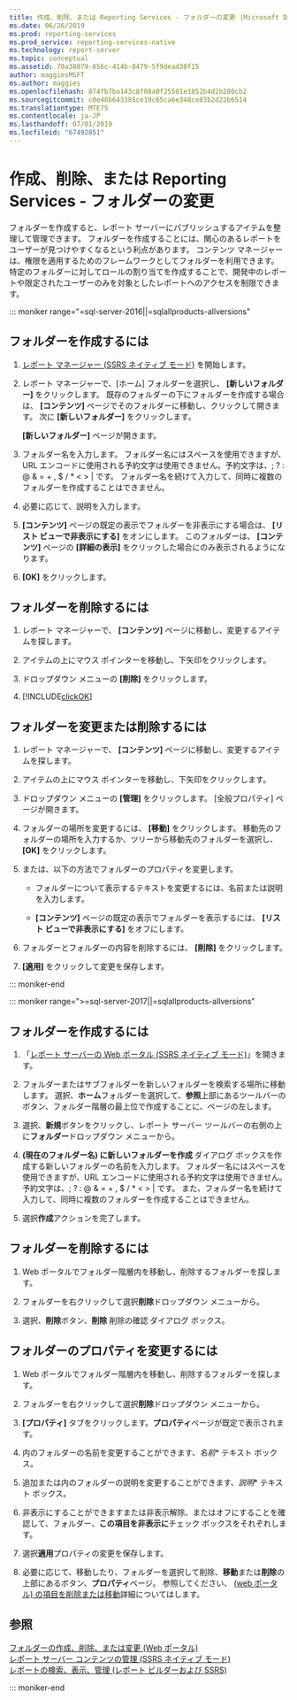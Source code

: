 ```yaml
---
title: 作成、削除、または Reporting Services - フォルダーの変更 |Microsoft Docs
ms.date: 06/26/2019
ms.prod: reporting-services
ms.prod_service: reporting-services-native
ms.technology: report-server
ms.topic: conceptual
ms.assetid: 70a38879-856c-414b-8479-5f9dead38f15
author: maggiesMSFT
ms.author: maggies
ms.openlocfilehash: 874fb7ba143c8f08a0f25501e1852b4d2b280cb2
ms.sourcegitcommit: c0e48b643385ce19c65ca6e348ce83b2d22b6514
ms.translationtype: MTE75
ms.contentlocale: ja-JP
ms.lasthandoff: 07/01/2019
ms.locfileid: "67492851"
---
```

# <a name="create-delete-or-modify-a-folder---reporting-services"></a>作成、削除、または Reporting Services - フォルダーの変更
  フォルダーを作成すると、レポート サーバーにパブリッシュするアイテムを整理して管理できます。 フォルダーを作成することには、関心のあるレポートをユーザーが見つけやすくなるという利点があります。 コンテンツ マネージャーは、権限を適用するためのフレームワークとしてフォルダーを利用できます。 特定のフォルダーに対してロールの割り当てを作成することで、開発中のレポートや限定されたユーザーのみを対象としたレポートへのアクセスを制限できます。  

::: moniker range="=sql-server-2016||=sqlallproducts-allversions"

## <a name="to-create-a-folder"></a>フォルダーを作成するには  
  
1.  [レポート マネージャー &#40;SSRS ネイティブ モード&#41;](https://msdn.microsoft.com/library/80949f9d-58f5-48e3-9342-9e9bf4e57896) を開始します。  
  
2.  レポート マネージャーで、[ホーム] フォルダーを選択し、 **[新しいフォルダー]** をクリックします。 既存のフォルダーの下にフォルダーを作成する場合は、 **[コンテンツ]** ページでそのフォルダーに移動し、クリックして開きます。 次に **[新しいフォルダー]** をクリックします。  
  
     **[新しいフォルダー]** ページが開きます。  
  
3.  フォルダー名を入力します。 フォルダー名にはスペースを使用できますが、URL エンコードに使用される予約文字は使用できません。予約文字は、\; \? \: \@ \& \= \+ \, \$ \/ \* \< \> \| です。 フォルダー名を続けて入力して、同時に複数のフォルダーを作成することはできません。  
  
4.  必要に応じて、説明を入力します。  
  
5.  **[コンテンツ]** ページの既定の表示でフォルダーを非表示にする場合は、 **[リスト ビューで非表示にする]** をオンにします。 このフォルダーは、 **[コンテンツ]** ページの **[詳細の表示]** をクリックした場合にのみ表示されるようになります。  
  
6.  **[OK]** をクリックします。  
  
## <a name="to-delete-a-folder"></a>フォルダーを削除するには  
  
1.  レポート マネージャーで、 **[コンテンツ]** ページに移動し、変更するアイテムを探します。  
  
2.  アイテムの上にマウス ポインターを移動し、下矢印をクリックします。  
  
3.  ドロップダウン メニューの **[削除]** をクリックします。  
  
4.  [!INCLUDE[clickOK](../../includes/clickok-md.md)]  
  
## <a name="to-modify-or-delete-a-folder"></a>フォルダーを変更または削除するには  
  
1.  レポート マネージャーで、 **[コンテンツ]** ページに移動し、変更するアイテムを探します。  
  
2.  アイテムの上にマウス ポインターを移動し、下矢印をクリックします。  
  
3.  ドロップダウン メニューの **[管理]** をクリックします。 [全般プロパティ] ページが開きます。  
  
4.  フォルダーの場所を変更するには、 **[移動]** をクリックします。 移動先のフォルダーの場所を入力するか、ツリーから移動先のフォルダーを選択し、 **[OK]** をクリックします。  
  
5.  または、以下の方法でフォルダーのプロパティを変更します。  
  
    -   フォルダーについて表示するテキストを変更するには、名前または説明を入力します。  
  
    -   **[コンテンツ]** ページの既定の表示でフォルダーを表示するには、 **[リスト ビューで非表示にする]** をオフにします。  
  
6.  フォルダーとフォルダーの内容を削除するには、 **[削除]** をクリックします。  
  
7.  **[適用]** をクリックして変更を保存します。  

::: moniker-end

::: moniker range=">=sql-server-2017||=sqlallproducts-allversions"
 
## <a name="to-create-a-folder"></a>フォルダーを作成するには  
  
1. 「[レポート サーバーの Web ポータル (SSRS ネイティブ モード)](../../reporting-services/web-portal-ssrs-native-mode.md)」を開きます。  
  
2. フォルダーまたはサブフォルダーを新しいフォルダーを検索する場所に移動します。 選択、**ホーム**フォルダーを選択して、**参照**上部にあるツールバーのボタン、フォルダー階層の最上位で作成することに、ページの左します。  
  
3. 選択、**新規**ボタンをクリックし、レポート サーバー ツールバーの右側の上に**フォルダー**ドロップダウン メニューから。  
  
4. **(現在のフォルダー名) に新しいフォルダーを作成** ダイアログ ボックスを作成する新しいフォルダーの名前を入力します。 フォルダー名にはスペースを使用できますが、URL エンコードに使用される予約文字は使用できません。予約文字は、\; \? \: \@ \& \= \+ \, \$ \/ \* \< \> \| です。 また、フォルダー名を続けて入力して、同時に複数のフォルダーを作成することはできません。  
  
5. 選択**作成**アクションを完了します。  
  
## <a name="to-delete-a-folder"></a>フォルダーを削除するには  
  
1. Web ポータルでフォルダー階層内を移動し、削除するフォルダーを探します。  
  
2. フォルダーを右クリックして選択**削除**ドロップダウン メニューから。  
  
3. 選択、**削除**ボタン、**削除<foldername>** 削除の確認 ダイアログ ボックス。  
  
## <a name="to-modify-a-folders-properties"></a>フォルダーのプロパティを変更するには  
  
1. Web ポータルでフォルダー階層内を移動し、削除するフォルダーを探します。  
  
2. フォルダーを右クリックして選択**削除**ドロップダウン メニューから。  
  
3. **[プロパティ]** タブをクリックします。**プロパティ**ページが既定で表示されます。  
  
4. 内のフォルダーの名前を変更することができます、*名前** テキスト ボックス。  
  
5. 追加または内のフォルダーの説明を変更することができます、*説明** テキスト ボックス。  
  
6. 非表示にすることができますまたは非表示解除、またはオフにすることを確認して、フォルダー、**この項目を非表示に**チェック ボックスをそれぞれします。  
  
7. 選択**適用**プロパティの変更を保存します。  
  
8. 必要に応じて、移動したり、フォルダーを選択して削除、**移動**または**削除**の上部にあるボタン、**プロパティ**ページ。 参照してください、 [(web ポータル) の項目を削除または移動](../../reporting-services/report-server/move-or-delete-an-item-report-manager.md)詳細についてはします。  
  
## <a name="see-also"></a>参照  
 [フォルダーの作成、削除、または変更 (Web ポータル)](../../reporting-services/report-server/create-delete-or-modify-a-folder-web-portal.md)   
 [レポート サーバー コンテンツの管理 (SSRS ネイティブ モード)](../../reporting-services/report-server/report-server-content-management-ssrs-native-mode.md)   
 [レポートの検索、表示、管理 &#40;レポート ビルダーおよび SSRS&#41;](../../reporting-services/report-builder/finding-viewing-and-managing-reports-report-builder-and-ssrs.md)    
  
::: moniker-end